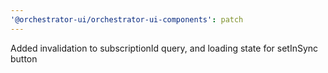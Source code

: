 ```yaml
---
'@orchestrator-ui/orchestrator-ui-components': patch
---
```


Added invalidation to subscriptionId query, and loading state for setInSync button
